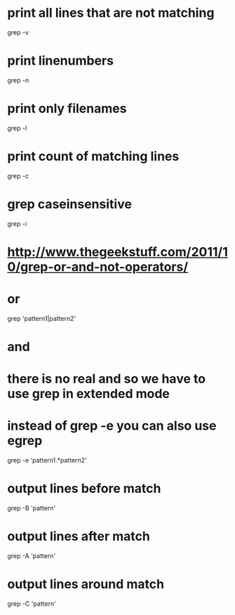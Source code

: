 # print all lines that are not matching

grep -v

# print linenumbers

grep -n

# print only filenames

grep -l

# print count of matching lines

grep -c

# grep caseinsensitive

grep -i

# http://www.thegeekstuff.com/2011/10/grep-or-and-not-operators/
# or

grep 'pattern1\|pattern2'

# and
#  there is no real and so we have to use grep in extended mode
# instead of grep -e you can also use egrep

grep -e 'pattern1.*pattern2'

# output <number of> lines before match

grep -B<number> 'pattern'

# output <number of> lines after match

grep -A<number> 'pattern'

# output <number of> lines around match

grep -C<number> 'pattern'
